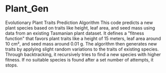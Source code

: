 # Plant_Gen
Evolutionary Plant Traits Prediction Algorithm
This code predicts a new plant species based on traits like height, leaf area, and seed mass using data from an existing Tasmanian plant dataset. It defines a "fitness function" that favors plant traits like a height of 15 meters, leaf area around 10 cm², and seed mass around 0.01 g. The algorithm then generates new traits by applying slight random variations to the traits of existing species. Through backtracking, it recursively tries to find a new species with higher fitness. If no suitable species is found after a set number of attempts, it stops.
